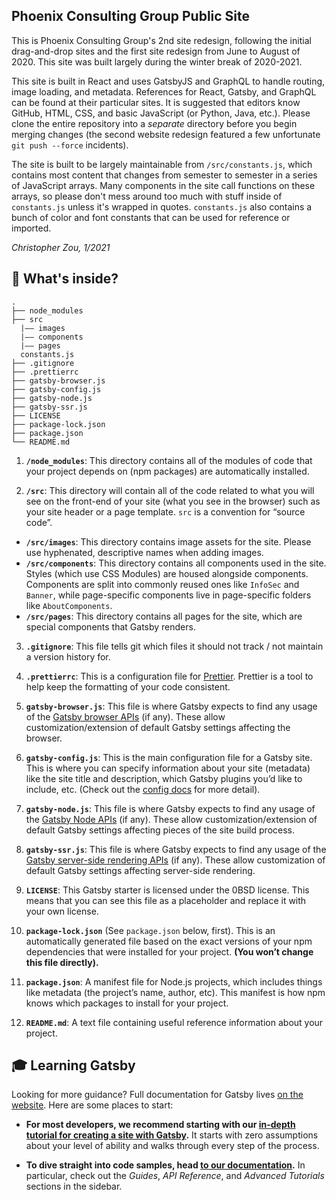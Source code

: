 ## Phoenix Consulting Group Public Site
This is Phoenix Consulting Group's 2nd site redesign, following the initial drag-and-drop sites and the first site redesign from June to August of 2020. This site was built largely during the winter break of 2020-2021.

This site is built in React and uses GatsbyJS and GraphQL to handle routing, image loading, and metadata. References for React, Gatsby, and GraphQL can be found at their particular sites. It is suggested that editors know GitHub, HTML, CSS, and basic JavaScript (or Python, Java, etc.). Please clone the entire repository into a *separate* directory before you begin merging changes (the second website redesign featured a few unfortunate `git push --force` incidents).

The site is built to be largely maintainable from `/src/constants.js`, which contains most content that changes from semester to semester in a series of JavaScript arrays. Many components in the site call functions on these arrays, so please don't mess around too much with stuff inside of `constants.js` unless it's wrapped in quotes. `constants.js` also contains a bunch of color and font constants that can be used for reference or imported.

*Christopher Zou, 1/2021*

## 🧐 What's inside?
    .
    ├── node_modules
    ├── src
      |—— images
      |—— components
      |—— pages
      constants.js
    ├── .gitignore
    ├── .prettierrc
    ├── gatsby-browser.js
    ├── gatsby-config.js
    ├── gatsby-node.js
    ├── gatsby-ssr.js
    ├── LICENSE
    ├── package-lock.json
    ├── package.json
    └── README.md

1.  **`/node_modules`**: This directory contains all of the modules of code that your project depends on (npm packages) are automatically installed.

2.  **`/src`**: This directory will contain all of the code related to what you will see on the front-end of your site (what you see in the browser) such as your site header or a page template. `src` is a convention for “source code”.
- **`/src/images`**: This directory contains image assets for the site. Please use hyphenated, descriptive names when adding images.
- **`/src/components`**: This directory contains all components used in the site. Styles (which use CSS Modules) are housed alongside components. Components are split into commonly reused ones like `InfoSec` and `Banner`, while page-specific components live in page-specific folders like `AboutComponents`.
- **`/src/pages`**: This directory contains all pages for the site, which are special components that Gatsby renders.

3.  **`.gitignore`**: This file tells git which files it should not track / not maintain a version history for.

4.  **`.prettierrc`**: This is a configuration file for [Prettier](https://prettier.io/). Prettier is a tool to help keep the formatting of your code consistent.

5.  **`gatsby-browser.js`**: This file is where Gatsby expects to find any usage of the [Gatsby browser APIs](https://www.gatsbyjs.com/docs/browser-apis/) (if any). These allow customization/extension of default Gatsby settings affecting the browser.

6.  **`gatsby-config.js`**: This is the main configuration file for a Gatsby site. This is where you can specify information about your site (metadata) like the site title and description, which Gatsby plugins you’d like to include, etc. (Check out the [config docs](https://www.gatsbyjs.com/docs/gatsby-config/) for more detail).

7.  **`gatsby-node.js`**: This file is where Gatsby expects to find any usage of the [Gatsby Node APIs](https://www.gatsbyjs.com/docs/node-apis/) (if any). These allow customization/extension of default Gatsby settings affecting pieces of the site build process.

8.  **`gatsby-ssr.js`**: This file is where Gatsby expects to find any usage of the [Gatsby server-side rendering APIs](https://www.gatsbyjs.com/docs/ssr-apis/) (if any). These allow customization of default Gatsby settings affecting server-side rendering.

9.  **`LICENSE`**: This Gatsby starter is licensed under the 0BSD license. This means that you can see this file as a placeholder and replace it with your own license.

10. **`package-lock.json`** (See `package.json` below, first). This is an automatically generated file based on the exact versions of your npm dependencies that were installed for your project. **(You won’t change this file directly).**

11. **`package.json`**: A manifest file for Node.js projects, which includes things like metadata (the project’s name, author, etc). This manifest is how npm knows which packages to install for your project.

12. **`README.md`**: A text file containing useful reference information about your project.

## 🎓 Learning Gatsby

Looking for more guidance? Full documentation for Gatsby lives [on the website](https://www.gatsbyjs.com/). Here are some places to start:

- **For most developers, we recommend starting with our [in-depth tutorial for creating a site with Gatsby](https://www.gatsbyjs.com/tutorial/).** It starts with zero assumptions about your level of ability and walks through every step of the process.

- **To dive straight into code samples, head [to our documentation](https://www.gatsbyjs.com/docs/).** In particular, check out the _Guides_, _API Reference_, and _Advanced Tutorials_ sections in the sidebar.
